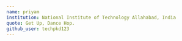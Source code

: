 ```yaml
---
name: priyam
institution: National Institute of Technology Allahabad, India  
quote: Get Up, Dance Hop. 
github_user: techpkd123
---
```

